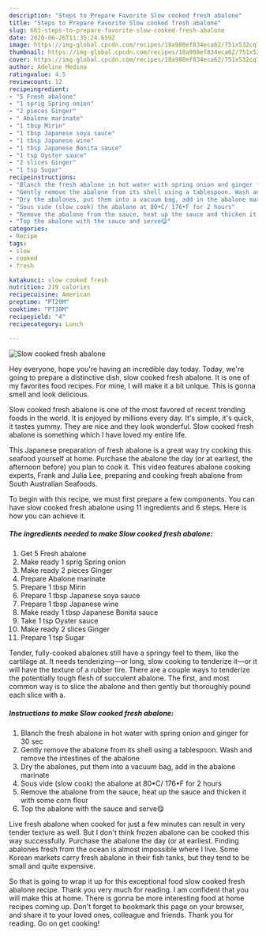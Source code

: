 ```yaml
---
description: "Steps to Prepare Favorite Slow cooked fresh abalone"
title: "Steps to Prepare Favorite Slow cooked fresh abalone"
slug: 663-steps-to-prepare-favorite-slow-cooked-fresh-abalone
date: 2020-06-26T11:35:24.659Z
image: https://img-global.cpcdn.com/recipes/18a988ef834eca62/751x532cq70/slow-cooked-fresh-abalone-recipe-main-photo.jpg
thumbnail: https://img-global.cpcdn.com/recipes/18a988ef834eca62/751x532cq70/slow-cooked-fresh-abalone-recipe-main-photo.jpg
cover: https://img-global.cpcdn.com/recipes/18a988ef834eca62/751x532cq70/slow-cooked-fresh-abalone-recipe-main-photo.jpg
author: Adeline Medina
ratingvalue: 4.5
reviewcount: 12
recipeingredient:
- "5 Fresh abalone"
- "1 sprig Spring onion"
- "2 pieces Ginger"
- " Abalone marinate"
- "1 tbsp Mirin"
- "1 tbsp Japanese soya sauce"
- "1 tbsp Japanese wine"
- "1 tbsp Japanese Bonita sauce"
- "1 tsp Oyster sauce"
- "2 slices Ginger"
- "1 tsp Sugar"
recipeinstructions:
- "Blanch the fresh abalone in hot water with spring onion and ginger for 30 sec"
- "Gently remove the abalone from its shell using a tablespoon. Wash and remove the intestines of the abalone"
- "Dry the abalones, put them into a vacuum bag, add in the abalone marinate"
- "Sous vide (slow cook) the abalone at 80•C/ 176•F for 2 hours"
- "Remove the abalone from the sauce, heat up the sauce and thicken it with some corn flour"
- "Top the abalone with the sauce and serve😋"
categories:
- Recipe
tags:
- slow
- cooked
- fresh

katakunci: slow cooked fresh 
nutrition: 219 calories
recipecuisine: American
preptime: "PT29M"
cooktime: "PT38M"
recipeyield: "4"
recipecategory: Lunch

---
```



![Slow cooked fresh abalone](https://img-global.cpcdn.com/recipes/18a988ef834eca62/751x532cq70/slow-cooked-fresh-abalone-recipe-main-photo.jpg)

Hey everyone, hope you're having an incredible day today. Today, we're going to prepare a distinctive dish, slow cooked fresh abalone. It is one of my favorites food recipes. For mine, I will make it a bit unique. This is gonna smell and look delicious.

Slow cooked fresh abalone is one of the most favored of recent trending foods in the world. It is enjoyed by millions every day. It's simple, it's quick, it tastes yummy. They are nice and they look wonderful. Slow cooked fresh abalone is something which I have loved my entire life.

This Japanese preparation of fresh abalone is a great way try cooking this seafood yourself at home. Purchase the abalone the day (or at earliest, the afternoon before) you plan to cook it. This video features abalone cooking experts, Frank and Julia Lee, preparing and cooking fresh abalone from South Australian Seafoods.


To begin with this recipe, we must first prepare a few components. You can have slow cooked fresh abalone using 11 ingredients and 6 steps. Here is how you can achieve it.

<!--inarticleads1-->

##### The ingredients needed to make Slow cooked fresh abalone:

1. Get 5 Fresh abalone
1. Make ready 1 sprig Spring onion
1. Make ready 2 pieces Ginger
1. Prepare  Abalone marinate
1. Prepare 1 tbsp Mirin
1. Prepare 1 tbsp Japanese soya sauce
1. Prepare 1 tbsp Japanese wine
1. Make ready 1 tbsp Japanese Bonita sauce
1. Take 1 tsp Oyster sauce
1. Make ready 2 slices Ginger
1. Prepare 1 tsp Sugar


Tender, fully-cooked abalones still have a springy feel to them, like the cartilage at. It needs tenderizing—or long, slow cooking to tenderize it—or it will have the texture of a rubber tire. There are a couple ways to tenderize the potentially tough flesh of succulent abalone. The first, and most common way is to slice the abalone and then gently but thoroughly pound each slice with a. 

<!--inarticleads2-->

##### Instructions to make Slow cooked fresh abalone:

1. Blanch the fresh abalone in hot water with spring onion and ginger for 30 sec
1. Gently remove the abalone from its shell using a tablespoon. Wash and remove the intestines of the abalone
1. Dry the abalones, put them into a vacuum bag, add in the abalone marinate
1. Sous vide (slow cook) the abalone at 80•C/ 176•F for 2 hours
1. Remove the abalone from the sauce, heat up the sauce and thicken it with some corn flour
1. Top the abalone with the sauce and serve😋


Live fresh abalone when cooked for just a few minutes can result in very tender texture as well. But I don&#39;t think frozen abalone can be cooked this way successfully. Purchase the abalone the day (or at earliest. Finding abalones fresh from the ocean is almost impossible where I live. Some Korean markets carry fresh abalone in their fish tanks, but they tend to be small and quite expensive. 

So that is going to wrap it up for this exceptional food slow cooked fresh abalone recipe. Thank you very much for reading. I am confident that you will make this at home. There is gonna be more interesting food at home recipes coming up. Don't forget to bookmark this page on your browser, and share it to your loved ones, colleague and friends. Thank you for reading. Go on get cooking!

